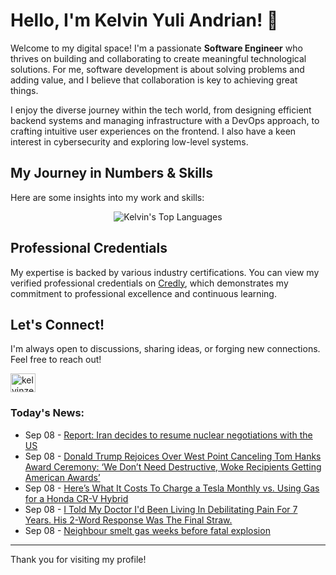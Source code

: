 # Hello, I'm Kelvin Yuli Andrian! 👋

Welcome to my digital space! I'm a passionate **Software Engineer** who thrives on building and collaborating to create meaningful technological solutions. For me, software development is about solving problems and adding value, and I believe that collaboration is key to achieving great things.

I enjoy the diverse journey within the tech world, from designing efficient backend systems and managing infrastructure with a DevOps approach, to crafting intuitive user experiences on the frontend. I also have a keen interest in cybersecurity and exploring low-level systems.

## My Journey in Numbers & Skills

Here are some insights into my work and skills:

<p align="center">
  <img src="https://github-readme-stats.vercel.app/api/top-langs/?username=kelvinzer0&layout=compact&theme=radical" alt="Kelvin's Top Languages" />
</p>

## Professional Credentials

My expertise is backed by various industry certifications. You can view my verified professional credentials on [Credly](https://www.credly.com/users/kelvin-yuli-andrian/badges), which demonstrates my commitment to professional excellence and continuous learning.

## Let's Connect!

I'm always open to discussions, sharing ideas, or forging new connections. Feel free to reach out!

<p align="left">
    <a href="https://linkedin.com/in/kelvinzero" target="blank"><img align="center" src="https://cdn.jsdelivr.net/npm/simple-icons@3.0.1/icons/linkedin.svg" alt="kelvinzero" height="30" width="40" /></a>
</p>

### Today's News:

<!-- feed start -->
- Sep 08 - [Report: Iran decides to resume nuclear negotiations with the US](https://www.yahoo.com/news/articles/report-iran-decides-resume-nuclear-134421550.html)
- Sep 08 - [Donald Trump Rejoices Over West Point Canceling Tom Hanks Award Ceremony: ‘We Don’t Need Destructive, Woke Recipients Getting American Awards’](https://www.yahoo.com/entertainment/celebrity/articles/donald-trump-rejoices-over-west-132518741.html)
- Sep 08 - [Here’s What It Costs To Charge a Tesla Monthly vs. Using Gas for a Honda CR-V Hybrid](https://www.yahoo.com/lifestyle/articles/costs-charge-tesla-monthly-vs-130609710.html)
- Sep 08 - [I Told My Doctor I'd Been Living In Debilitating Pain For 7 Years. His 2-Word Response Was The Final Straw.](https://health.yahoo.com/your-body/womens-health/period-health/articles/told-doctor-id-living-debilitating-122329036.html)
- Sep 08 - [Neighbour smelt gas weeks before fatal explosion](https://www.yahoo.com/news/articles/neighbour-smelt-gas-weeks-fatal-122050470.html)
<!-- feed end -->

---

Thank you for visiting my profile!
